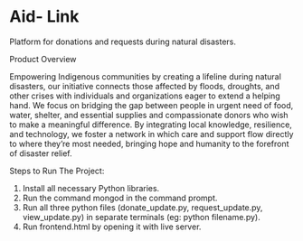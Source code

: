# Aid- Link
 Platform for donations and requests during natural disasters.

Product Overview

Empowering Indigenous communities by creating a lifeline during natural disasters, our initiative connects those affected by floods, droughts, and other crises with individuals and organizations eager to extend a helping hand. We focus on bridging the gap between people in urgent need of food, water, shelter, and essential supplies and compassionate donors who wish to make a meaningful difference.
By integrating local knowledge, resilience, and technology, we foster a network in which care and support flow directly to where they’re most needed, bringing hope and humanity to the forefront of disaster relief.

Steps to Run The Project:

1) Install all necessary Python libraries.
2) Run the command mongod in the command prompt.
3) Run all three python files (donate_update.py, request_update.py, view_update.py) in separate terminals (eg: python filename.py).
4) Run frontend.html by opening it with live server.
